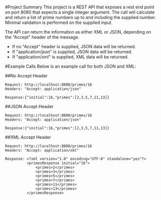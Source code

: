 #Project Summary
This project is a REST API that exposes a rest end point on port 8080 that expects a single integer argument. The call will calculate and return a list of prime numbers up to and including the supplied number. Minimal validation is performed on the supplied input.

The API can return the information as either XML or JSON, depending on the "Accept" header of the message.
* If no "Accept" header is supplied, JSON data will be returned.
* If "application/json" is supplied, JSON data will be returned.
* If "application/xml" is supplied, XML data will be returned.

#Example Calls
Below is an example call for both JSON and XML:

##No Accept Header
```
Request: http://localhost:8080/primes/16
Headers: "Accept: application/json"

Response:{"initial":16,"primes":[2,3,5,7,11,13]}
```

##JSON Accept Header
```
Request: http://localhost:8080/primes/16
Headers: "Accept: application/json"

Response:{"initial":16,"primes":[2,3,5,7,11,13]}
```

##XML Accept Header
```
Request: http://localhost:8080/primes/16
Headers: "Accept: application/xml"

Response: <?xml version="1.0" encoding="UTF-8" standalone="yes"?>
          <primesResponse initial="16">
              <primes>2</primes>
              <primes>3</primes>
              <primes>5</primes>
              <primes>7</primes>
              <primes>11</primes>
              <primes>13</primes>
          </primesResponse>
```